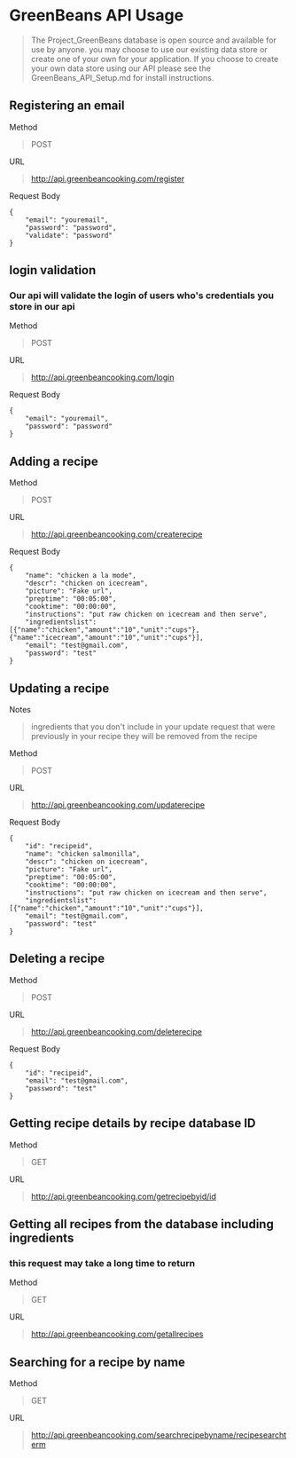 # GreenBeans API Usage #
>The Project_GreenBeans database is open source and available for use by anyone. you may choose to use our existing data store or create one of your own for your application. If you choose to create your own data store using our API please see the GreenBeans_API_Setup.md for install instructions.

## Registering an email ##
Method
>POST

URL
>http://api.greenbeancooking.com/register

Request Body
```
{
	"email": "youremail",
	"password": "password",
	"validate": "password"
}
```

## login validation ##
### Our api will validate the login of users who's credentials you store in our api ###
Method
>POST

URL
>http://api.greenbeancooking.com/login

Request Body
```
{
	"email": "youremail",
	"password": "password"
}
```
## Adding a recipe ##
Method
>POST

URL
>http://api.greenbeancooking.com/createrecipe

Request Body
```
{
    "name": "chicken a la mode",
    "descr": "chicken on icecream",
    "picture": "Fake url",
    "preptime": "00:05:00",
    "cooktime": "00:00:00",
    "instructions": "put raw chicken on icecream and then serve",
    "ingredientslist": [{"name":"chicken","amount":"10","unit":"cups"},{"name":"icecream","amount":"10","unit":"cups"}],
    "email": "test@gmail.com",
    "password": "test"
}
```

## Updating a recipe ##
Notes
>ingredients that you don't include in your update request that were previously in your recipe they will be removed from the recipe 

Method
>POST

URL
>http://api.greenbeancooking.com/updaterecipe

Request Body
```
{
	"id": "recipeid",
    "name": "chicken salmonilla",
    "descr": "chicken on icecream",
    "picture": "Fake url",
    "preptime": "00:05:00",
    "cooktime": "00:00:00",
    "instructions": "put raw chicken on icecream and then serve",
    "ingredientslist": [{"name":"chicken","amount":"10","unit":"cups"}],
    "email": "test@gmail.com",
    "password": "test"
}
```

## Deleting a recipe ##
Method
>POST

URL
>http://api.greenbeancooking.com/deleterecipe

Request Body
```
{
    "id": "recipeid",
    "email": "test@gmail.com",
    "password": "test"
}
```



## Getting recipe details by recipe database ID
Method
>GET

URL
>http://api.greenbeancooking.com/getrecipebyid/id


## Getting all recipes from the database including ingredients

### this request may take a long time to return

Method
>GET

URL
>http://api.greenbeancooking.com/getallrecipes


## Searching for a recipe by name
Method
>GET

URL
>http://api.greenbeancooking.com/searchrecipebyname/recipesearchterm
